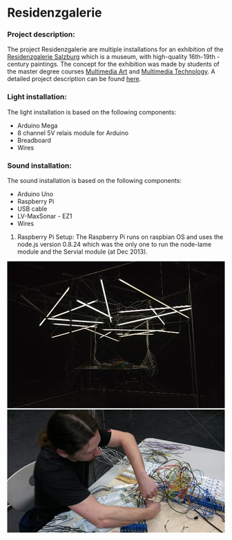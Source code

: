 Residenzgalerie
===============


### Project description:
The project Residenzgalerie are multiple installations for an exhibition of the <a href="http://www.residenzgalerie.at">Residenzgalerie Salzburg</a> which is a museum, with high-quality 16th-19th - century paintings. The concept for the exhibition was made by students of the master degree courses <a href="http://www.fh-salzburg.ac.at/disziplinen/medien-design-kunst/bachelor-multimediaart/beschreibung/beschreibung/">Multimedia Art</a> and <a href="http://www.fh-salzburg.ac.at/disziplinen/medien-design-kunst/bachelor-multimediatechnology/beschreibung/beschreibung/">Multimedia Technology</a>. A detailed project description can be found <a href="">here</a>.


### Light installation:
The light installation is based on the following components:
* Arduino Mega
* 8 channel 5V relais module for Arduino
* Breadboard
* Wires


### Sound installation:
The sound installation is based on the following components:
* Arduino Uno
* Raspberry Pi
* USB cable
* LV-MaxSonar - EZ1
* Wires

1. Raspberry Pi Setup:
The Raspberry Pi runs on raspbian OS and uses the node.js version 0.8.24 which was the only one to run the node-lame module and the Servial module (at Dec 2013).



<img width="980" src="light_installation1.jpg">
<img width="980" src="light_installation2.jpg">
